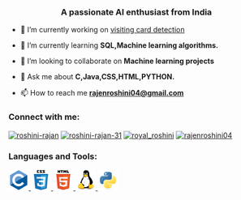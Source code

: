 <h3 align="center">A passionate AI enthusiast from India</h3>

- 🔭 I’m currently working on [visiting card detection](https://colab.research.google.com/drive/11Kwv5v-jx9up7S1VpNKGLHUaVVVL4bSx?usp=drive_link)

- 🌱 I’m currently learning **SQL,Machine learning algorithms.**

- 👯 I’m looking to collaborate on **Machine learning projects**

- 💬 Ask me about **C,Java,CSS,HTML,PYTHON.**

- 📫 How to reach me **rajenroshini04@gmail.com**

<h3 align="left">Connect with me:</h3>
<p align="left">
<a href="https://linkedin.com/in/roshini-rajan" target="blank"><img align="center" src="https://raw.githubusercontent.com/rahuldkjain/github-profile-readme-generator/master/src/images/icons/Social/linked-in-alt.svg" alt="roshini-rajan" height="30" width="40" /></a>
<a href="https://kaggle.com/roshini-rajan-31" target="blank"><img align="center" src="https://raw.githubusercontent.com/rahuldkjain/github-profile-readme-generator/master/src/images/icons/Social/kaggle.svg" alt="roshini-rajan-31" height="30" width="40" /></a>
<a href="https://instagram.com/royal_roshini" target="blank"><img align="center" src="https://raw.githubusercontent.com/rahuldkjain/github-profile-readme-generator/master/src/images/icons/Social/instagram.svg" alt="royal_roshini" height="30" width="40" /></a>
<a href="https://www.codechef.com/users/rajenroshini04" target="blank"><img align="center" src="https://cdn.jsdelivr.net/npm/simple-icons@3.1.0/icons/codechef.svg" alt="rajenroshini04" height="30" width="40" /></a>
</p>

<h3 align="left">Languages and Tools:</h3>
<p align="left"> <a href="https://www.cprogramming.com/" target="_blank" rel="noreferrer"> <img src="https://raw.githubusercontent.com/devicons/devicon/master/icons/c/c-original.svg" alt="c" width="40" height="40"/> </a> <a href="https://www.w3schools.com/css/" target="_blank" rel="noreferrer"> <img src="https://raw.githubusercontent.com/devicons/devicon/master/icons/css3/css3-original-wordmark.svg" alt="css3" width="40" height="40"/> </a> <a href="https://www.w3.org/html/" target="_blank" rel="noreferrer"> <img src="https://raw.githubusercontent.com/devicons/devicon/master/icons/html5/html5-original-wordmark.svg" alt="html5" width="40" height="40"/> </a> <a href="https://www.linux.org/" target="_blank" rel="noreferrer"> <img src="https://raw.githubusercontent.com/devicons/devicon/master/icons/linux/linux-original.svg" alt="linux" width="40" height="40"/> </a> <a href="https://www.python.org" target="_blank" rel="noreferrer"> <img src="https://raw.githubusercontent.com/devicons/devicon/master/icons/python/python-original.svg" alt="python" width="40" height="40"/> </a> </p>
